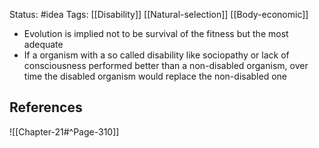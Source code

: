Status: #idea
Tags: [[Disability]] [[Natural-selection]] [[Body-economic]]

* Evolution is implied not to be survival of the fitness but the most adequate
* If a organism with a so called disability like sociopathy or lack of consciousness performed better than a non-disabled organism, over time the disabled organism would replace the non-disabled one

## References

![[Chapter-21#^Page-310]]